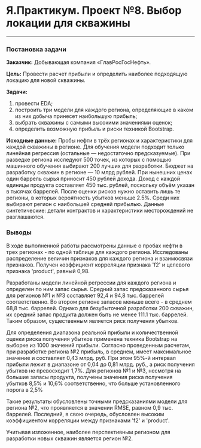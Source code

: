 # Я.Практикум. Проект №8. Выбор локации для скважины

***

### Постановка задачи
**Заказчик:** 
Добывающая компания «ГлавРосГосНефть».

**Цель:** 
Провести расчет прибыли и определить наиболее подходящую локацию для новой скважины.

**Задачи:** 
1. провести EDA;
1. построить три модели для каждого региона, определяющие в каком из них добыча принесет наибольшую прибыль;
1. выбрать скважины с самыми высокими значениями оценок;
1. определить возможную прибыль и риски техникой Bootstrap.

**Исходные данные:** 
Пробы нефти в трёх регионах и характеристики для каждой скважины в регионе. 
Для обучения модели подходит только линейная регрессия (остальные — недостаточно предсказуемые).
При разведке региона исследуют 500 точек, из которых с помощью машинного обучения выбирают 200 лучших для разработки.
Бюджет на разработку скважин в регионе — 10 млрд рублей.
При нынешних ценах один баррель сырья приносит 450 рублей дохода. 
Доход с каждой единицы продукта составляет 450 тыс. рублей, поскольку объём указан в тысячах баррелей.
После оценки рисков нужно оставить лишь те регионы, в которых вероятность убытков меньше 2.5%. 
Среди них выбирают регион с наибольшей средней прибылью.
Данные синтетические: детали контрактов и характеристики месторождений не разглашаются.

### Выводы

В ходе выполненной работы рассмотрены данные о пробах нефти в трех регионах - по одной таблице для каждого региона. 
Исследованы распределение величин признаков для каждого региона и взаимосвязи признаков. 
Получен коэффициент корреляции признака 'f2' и целевого признака 'product', равный 0,98.

Разработаны модели линейной регрессии для каждого региона и определен по ним запас сырья.
Средний запас предсказанного сырья для регионов №1 и №3 составляет 92,4 и 94,8 тыс. баррелей соответственно.
Во втором регионе запасов меньше всего - в среднем 68,8 тыс. баррелей. 
Однако для безубыточной разработки 200 скважин, их средний запас продукта должен быть не менее 111.1 тыс. баррелей.
Таким образом, существенным является риск получения убытков.

Для определения диапазона реальной прибыли и количественной оценки риска получения убытков применена техника Bootstrap на выборке из 1000 значений прибыли.
Согласно проведенным расчетам, при разработке региона №2 прибыль, в среднем, имеет максимальное значение и составляет 0,43 млрд. руб.
При этом 95%-й интервал прибыли лежит в диапазоне от 0,04 до 0,81 млрд. руб., а риск получения убытков не превосходит 1,7%. 
Для регионов №1 и №3, несмотря на большие запасы продукта, получены значения риска получения убытков 8,5% и 10,6% соответственно, что больше установленного порога в 2,5%

Такие результаты обусловлены точными предсказаниями модели для региона №2, что проявляется в значении RMSE, равном 0,9 тыс. баррелей.
Последний, в свою очередь, обусловлен высоким коэффициентом корреляции между признаками 'f2' и 'product'.

Учитывая изложенное, наиболее перспективным регионом для разработки новых скважин является регион №2.
